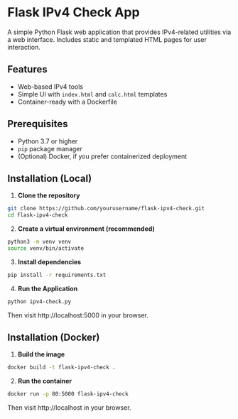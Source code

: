 # Flask IPv4 Check App

A simple Python Flask web application that provides IPv4-related utilities via a web interface. Includes static and templated HTML pages for user interaction.

## Features

- Web-based IPv4 tools
- Simple UI with `index.html` and `calc.html` templates
- Container-ready with a Dockerfile

## Prerequisites

- Python 3.7 or higher
- `pip` package manager
- (Optional) Docker, if you prefer containerized deployment

## Installation (Local)

1. **Clone the repository**
```bash
git clone https://github.com/yourusername/flask-ipv4-check.git
cd flask-ipv4-check
```

2. **Create a virtual environment (recommended)**

```bash
python3 -m venv venv
source venv/bin/activate
```

3. **Install dependencies**

```bash
pip install -r requirements.txt
```

4. **Run the Application**

```bash
python ipv4-check.py
```

Then visit http://localhost:5000 in your browser.


## Installation (Docker)

1. **Build the image**
```bash
docker build -t flask-ipv4-check .
```

2. **Run the container**

```bash
docker run -p 80:5000 flask-ipv4-check
```

Then visit http://localhost in your browser.